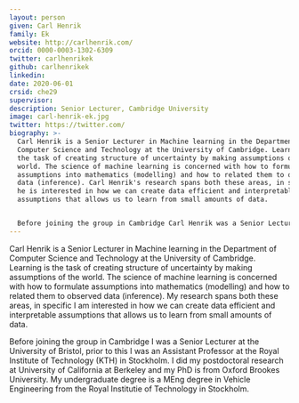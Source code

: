 ```yaml
---
layout: person
given: Carl Henrik
family: Ek
website: http://carlhenrik.com/
orcid: 0000-0003-1302-6309
twitter: carlhenrikek
github: carlhenrikek
linkedin: 
date: 2020-06-01
crsid: che29
supervisor: 
description: Senior Lecturer, Cambridge University
image: carl-henrik-ek.jpg
twitter: https://twitter.com/
biography: >-
  Carl Henrik is a Senior Lecturer in Machine learning in the Department of
  Computer Science and Technology at the University of Cambridge. Learning is
  the task of creating structure of uncertainty by making assumptions of the
  world. The science of machine learning is concerned with how to formulate
  assumptions into mathematics (modelling) and how to related them to observed
  data (inference). Carl Henrik's research spans both these areas, in specific
  he is interested in how we can create data efficient and interpretable
  assumptions that allows us to learn from small amounts of data.


  Before joining the group in Cambridge Carl Henrik was a Senior Lecturer at the University of Bristol, prior to this he was an Assistant Professor at the Royal Institute of Technology (KTH) in Stockholm. He did my postdoctoral research at University of California at Berkeley and his PhD is from Oxford Brookes University. His undergraduate degree is a MEng degree in Vehicle Engineering from the Royal Institutie of Technology in Stockholm.
---
```


Carl Henrik is a Senior Lecturer in Machine learning in the Department of Computer Science and Technology at the University of Cambridge. Learning is the task of creating structure of uncertainty by making assumptions of the world. The science of machine learning is concerned with how to formulate assumptions into mathematics (modelling) and how to related them to observed data (inference). My research spans both these areas, in specific I am interested in how we can create data efficient and interpretable assumptions that allows us to learn from small amounts of data.

Before joining the group in Cambridge I was a Senior Lecturer at the University of Bristol, prior to this I was an Assistant Professor at the Royal Institute of Technology (KTH) in Stockholm. I did my postdoctoral research at University of California at Berkeley and my PhD is from Oxford Brookes University. My undergraduate degree is a MEng degree in Vehicle Engineering from the Royal Institutie of Technology in Stockholm. 
